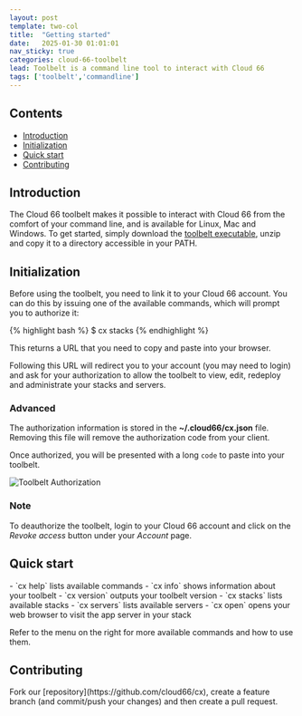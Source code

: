 ```yaml
---
layout: post
template: two-col
title:  "Getting started"
date:   2025-01-30 01:01:01
nav_sticky: true
categories: cloud-66-toolbelt
lead: Toolbelt is a command line tool to interact with Cloud 66
tags: ['toolbelt','commandline']
---
```


<h2>Contents</h2>
<ul class="page-toc">
	<li>
		<a href="#intro">Introduction</a>
	</li>
	<li>
		<a href="#init">Initialization</a>
	</li>
	<li>
		<a href="#quick">Quick start</a>
	</li>
	<li>
		<a href="#contrib">Contributing</a>
	</li>
</ul>

<h2 id="intro">Introduction</h2>

The Cloud 66 toolbelt makes it possible to interact with Cloud 66 from the comfort of your command line, and is available for Linux, Mac and Windows. To get started, simply download the <a href="https://app.cloud66.com/toolbelt" target="_blank">toolbelt executable</a>, unzip and copy it to a directory accessible in your PATH.

<h2 id="init">Initialization</h2>
Before using the toolbelt, you need to link it to your Cloud 66 account. You can do this by issuing one of the available commands, which will prompt you to authorize it:

{% highlight bash %}
$ cx stacks
{% endhighlight %}

This returns a URL that you need to copy and paste into your browser.

Following this URL will redirect you to your account (you may need to login) and ask for your authorization to allow the toolbelt to view, edit, redeploy and administrate your stacks and servers.

<div class="notice">
	<h3>Advanced</h3>
    <p>The authorization information is stored in the <b>~/.cloud66/cx.json</b> file. Removing this file will remove the authorization code from your client.</p>
</div>

Once authorized, you will be presented with a long `code` to paste into your toolbelt.

![Toolbelt Authorization](http://cdn.cloud66.com/images/help/toolbelt_authorization.png)

<div class="notice notice-warning">
	<h3>Note</h3>
    <p>To deauthorize the toolbelt, login to your Cloud 66 account and click on the <i>Revoke access</i> button under your <i>Account</i> page.</p>
</div>

<h2 id="quick">Quick start</h2>
- `cx help` lists available commands
- `cx info` shows information about your toolbelt
- `cx version` outputs your toolbelt version
- `cx stacks` lists available stacks
- `cx servers` lists available servers
- `cx open` opens your web browser to visit the app server in your stack

Refer to the menu on the right for more available commands and how to use them.

<h2 id="contrib">Contributing</h2>
Fork our [repository](https://github.com/cloud66/cx), create a feature branch (and commit/push your changes) and then create a pull request.
